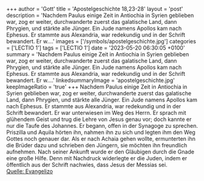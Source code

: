 +++
author = 'Gott'
title = 'Apostelgeschichte 18,23-28'
layout = 'post'
description = 'Nachdem Paulus einige Zeit in Antiochia in Syrien geblieben war, zog er weiter, durchwanderte zuerst das galatische Land, dann Phrygien, und stärkte alle Jünger. Ein Jude namens Apollos kam nach Ephesus. Er stammte aus Alexandria, war redekundig und in der Schrift bewandert. Er w....'
images = ['/symbols/apostelgeschichte.jpg']
categories = ['LECTIO 1']
tags = ['LECTIO 1']
date = '2023-05-20 06:30:05 +0100'
summary = 'Nachdem Paulus einige Zeit in Antiochia in Syrien geblieben war, zog er weiter, durchwanderte zuerst das galatische Land, dann Phrygien, und stärkte alle Jünger. Ein Jude namens Apollos kam nach Ephesus. Er stammte aus Alexandria, war redekundig und in der Schrift bewandert. Er w....'
linkedsummaryImage = 'apostelgeschichte.jpg'
keepImageRatio = 'true'
+++
Nachdem Paulus einige Zeit in Antiochia in Syrien geblieben war, zog er weiter, durchwanderte zuerst das galatische Land, dann Phrygien, und stärkte alle Jünger.
Ein Jude namens Apollos kam nach Ephesus. Er stammte aus Alexandria, war redekundig und in der Schrift bewandert.
Er war unterwiesen im Weg des Herrn.<!--more--> Er sprach mit glühendem Geist und trug die Lehre von Jesus genau vor; doch kannte er nur die Taufe des Johannes.
Er begann, offen in der Synagoge zu sprechen. Priszilla und Aquila hörten ihn, nahmen ihn zu sich und legten ihm den Weg Gottes noch genauer dar.
Als er nach Achaia gehen wollte, ermunterten ihn die Brüder dazu und schrieben den Jüngern, sie möchten ihn freundlich aufnehmen. Nach seiner Ankunft wurde er den Gläubigen durch die Gnade eine große Hilfe.
Denn mit Nachdruck widerlegte er die Juden, indem er öffentlich aus der Schrift nachwies, dass Jesus der Messias sei.<br> [Quelle: Evangelizo](https://evangeliumtagfuertag.org/DE/gospel)